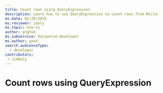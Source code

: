 ```yaml
---
title: Count rows using QueryExpression
description: Learn how to use QueryExpression to count rows from Microsoft Dataverse tables.
ms.date: 02/29/2024
ms.reviewer: jdaly
ms.topic: how-to
author: pnghub
ms.subservice: dataverse-developer
ms.author: gned
search.audienceType: 
  - developer
contributors:
 - JimDaly
---
```

# Count rows using QueryExpression

<!-- 
   This is essentially the same as FetchXML
 -->